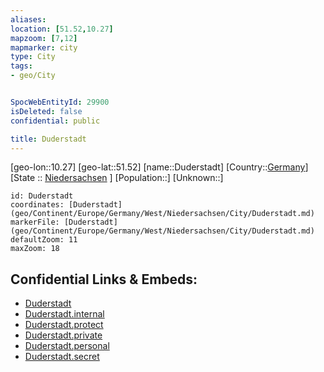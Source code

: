 ```yaml
---
aliases: 
location: [51.52,10.27]
mapzoom: [7,12] 
mapmarker: city 
type: City
tags:
- geo/City


SpocWebEntityId: 29900
isDeleted: false
confidential: public

title: Duderstadt
---
```

[geo-lon::10.27]
[geo-lat::51.52]
[name::Duderstadt]
[Country::[Germany](geo/Continent/Europe/Germany.md)]
[State :: [Niedersachsen](geo/Continent/Europe/Germany/West/Niedersachsen.md) ]
[Population::]
[Unknown::]


```leaflet
id: Duderstadt
coordinates: [Duderstadt](geo/Continent/Europe/Germany/West/Niedersachsen/City/Duderstadt.md)
markerFile: [Duderstadt](geo/Continent/Europe/Germany/West/Niedersachsen/City/Duderstadt.md)
defaultZoom: 11 
maxZoom: 18
```


## Confidential Links & Embeds: 
- [Duderstadt](../../../../../../../../_public/geo/Continent/Europe/Germany/West/Niedersachsen/City/Duderstadt.md) 
- [Duderstadt.internal](../../../../../../../../_internal/geo/Continent/Europe/Germany/West/Niedersachsen/City/Duderstadt.internal.md) 
- [Duderstadt.protect](../../../../../../../../_protect/geo/Continent/Europe/Germany/West/Niedersachsen/City/Duderstadt.protect.md) 
- [Duderstadt.private](../../../../../../../../_private/geo/Continent/Europe/Germany/West/Niedersachsen/City/Duderstadt.private.md) 
- [Duderstadt.personal](../../../../../../../../_personal/geo/Continent/Europe/Germany/West/Niedersachsen/City/Duderstadt.personal.md) 
- [Duderstadt.secret](../../../../../../../../_secret/geo/Continent/Europe/Germany/West/Niedersachsen/City/Duderstadt.secret.md) 
